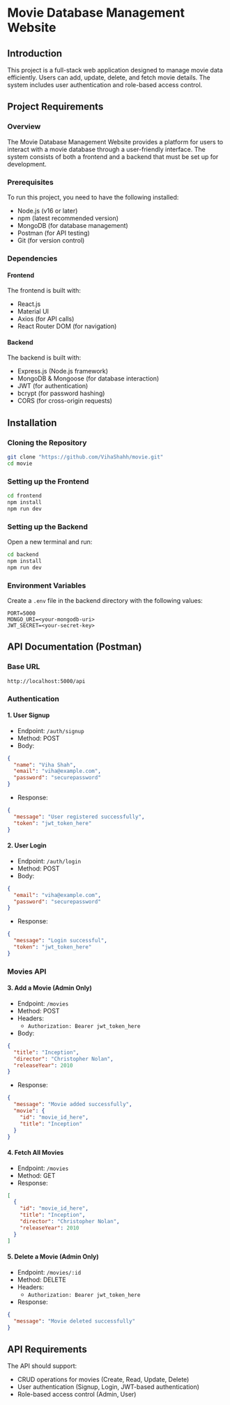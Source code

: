 # Movie Database Management Website

## Introduction
This project is a full-stack web application designed to manage movie data efficiently. Users can add, update, delete, and fetch movie details. The system includes user authentication and role-based access control.

## Project Requirements

### Overview
The Movie Database Management Website provides a platform for users to interact with a movie database through a user-friendly interface. The system consists of both a frontend and a backend that must be set up for development.

### Prerequisites
To run this project, you need to have the following installed:
- Node.js (v16 or later)
- npm (latest recommended version)
- MongoDB (for database management)
- Postman (for API testing)
- Git (for version control)

### Dependencies
#### Frontend
The frontend is built with:
- React.js
- Material UI
- Axios (for API calls)
- React Router DOM (for navigation)

#### Backend
The backend is built with:
- Express.js (Node.js framework)
- MongoDB & Mongoose (for database interaction)
- JWT (for authentication)
- bcrypt (for password hashing)
- CORS (for cross-origin requests)

## Installation

### Cloning the Repository
```bash
git clone "https://github.com/VihaShahh/movie.git"
cd movie
```

### Setting up the Frontend
```bash
cd frontend
npm install
npm run dev
```

### Setting up the Backend
Open a new terminal and run:
```bash
cd backend
npm install
npm run dev
```

### Environment Variables
Create a `.env` file in the backend directory with the following values:
```
PORT=5000
MONGO_URI=<your-mongodb-uri>
JWT_SECRET=<your-secret-key>
```

## API Documentation (Postman)

### Base URL
```
http://localhost:5000/api
```

### Authentication

#### 1. User Signup
- Endpoint: `/auth/signup`
- Method: POST
- Body:
```json
{
  "name": "Viha Shah",
  "email": "viha@example.com",
  "password": "securepassword"
}
```
- Response:
```json
{
  "message": "User registered successfully",
  "token": "jwt_token_here"
}
```

#### 2. User Login
- Endpoint: `/auth/login`
- Method: POST
- Body:
```json
{
  "email": "viha@example.com",
  "password": "securepassword"
}
```
- Response:
```json
{
  "message": "Login successful",
  "token": "jwt_token_here"
}
```

### Movies API

#### 3. Add a Movie (Admin Only)
- Endpoint: `/movies`
- Method: POST
- Headers:
  - `Authorization: Bearer jwt_token_here`
- Body:
```json
{
  "title": "Inception",
  "director": "Christopher Nolan",
  "releaseYear": 2010
}
```
- Response:
```json
{
  "message": "Movie added successfully",
  "movie": {
    "id": "movie_id_here",
    "title": "Inception"
  }
}
```

#### 4. Fetch All Movies
- Endpoint: `/movies`
- Method: GET
- Response:
```json
[
  {
    "id": "movie_id_here",
    "title": "Inception",
    "director": "Christopher Nolan",
    "releaseYear": 2010
  }
]
```

#### 5. Delete a Movie (Admin Only)
- Endpoint: `/movies/:id`
- Method: DELETE
- Headers:
  - `Authorization: Bearer jwt_token_here`
- Response:
```json
{
  "message": "Movie deleted successfully"
}
```

## API Requirements
The API should support:
- CRUD operations for movies (Create, Read, Update, Delete)
- User authentication (Signup, Login, JWT-based authentication)
- Role-based access control (Admin, User)

